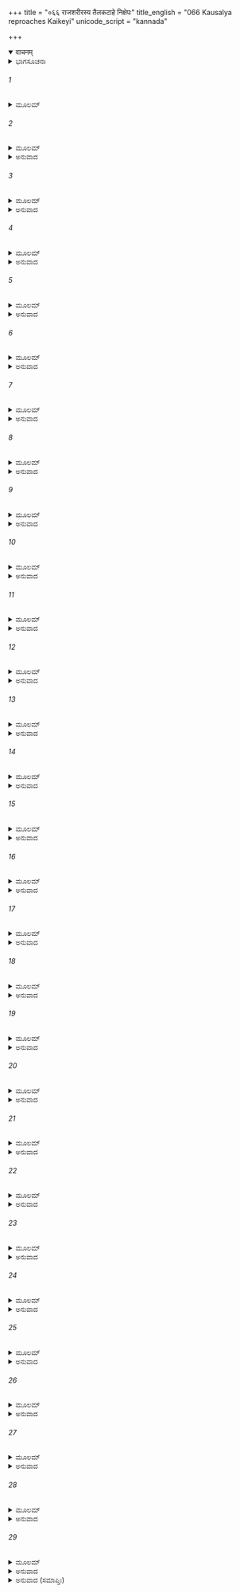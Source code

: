 +++
title = "०६६ राजशरीरस्य तैलकटाहे निक्षेपः"
title_english = "066 Kausalya reproaches Kaikeyi"
unicode_script = "kannada"

+++
<details open><summary>वाचनम्</summary>

<div class="audioEmbed"  caption="श्रीराम-हरिसीताराममूर्ति-घनपाठिभ्यां वचनम्" src="https://archive.org/download/Ramayana-recitation-Sriram-harisItArAmamUrti-Ghanapaati-v2/Kanda_2/Kanda_2_AYK-066-Raja_Sharirasya_Thailakata_Hanikshepaha.mp3"></div>
</details>



<details><summary>ಭಾಗಸೂಚನಾ</summary>

ಕೌಸಲ್ಯೆಯ ವಿಲಾಪ, ಕೈಕೇಯಿಯ ನಿಂದನೆ, ಮಂತ್ರಿಗಳು ರಾಜನ ಶರೀರವನ್ನು ಎಣ್ಣೆಯ ಕೊಪ್ಪರಿಗೆಯಲ್ಲಿ ಇಟ್ಟುದು, ಕಳಾಹೀನವಾದ ನಗರ ಮತ್ತು ನಾಗರಿಕರ ಶೋಕ
</details>

###### 1


<details><summary>ಮೂಲಮ್</summary>

ತಮಗ್ನಿಮಿವ ಸಂಶಾಂತಮಂಬುಹೀನಮಿವಾರ್ಣವಮ್ ।  
ನತಪ್ರಭಮಿವಾದಿತ್ಯಂ ಸ್ವರ್ಗಸ್ಥಂ ಪ್ರೇಕ್ಷ್ಯ ಭೂಮಿಪಮ್ ॥
</details>

###### 2


<details><summary>ಮೂಲಮ್</summary>

ಕೌಸಲ್ಯಾ ಬಾಷ್ಪಪೂರ್ಣಾಕ್ಷೀ ವಿವಿಧಂ ಶೋಕಕರ್ಶಿತಾ ।  
ಉಪಗೃಹ್ಯ ಶಿರೋ ರಾಜ್ಞಃ ಕೈಕೇಯೀಂ ಪ್ರತ್ಯಭಾಷತ ॥
</details>

<details><summary>ಅನುವಾದ</summary>

ಆರಿಹೋದ ಬೆಂಕಿಯಂತೆ, ನೀರಿಲ್ಲದ ಸಮುದ್ರದಂತೆ, ಕಾಂತಿಹೀನ ಸೂರ್ಯನಂತೆ ಇದ್ದ ಸ್ವರ್ಗಸ್ಥನಾದ ರಾಜನ ಶವವನ್ನು ನೋಡಿ ಕೌಸಲ್ಯೆಯ ಕಣ್ಣುಗಳಲ್ಲಿ ಕಂಬನಿ ತುಂಬಿದವು. ಅವಳು ಅನೇಕ ಪ್ರಕಾರದಿಂದ ಶೋಕಾಕುಲಳಾಗಿ ರಾಜನ ತಲೆಯನ್ನು ತನ್ನ ತೊಡೆಯಲ್ಲಿಟ್ಟುಕೊಂಡು ಕೈಕೇಯಿಗೆ ಹೇಳಿದಳ.॥1-2॥
</details>

###### 3


<details><summary>ಮೂಲಮ್</summary>

ಸಕಾಮಾ ಭವ ಕೈಕೇಯೀ ಭುಂಕ್ಷ್ವ ರಾಜ್ಯಮಕಂಟಕಮ್ ।  
ತ್ಯಕ್ತ್ವಾರಾಜಾನಮೇಕಾಗ್ರ ನೃಶಂಸೇ ದುಷ್ಟಚಾರಿಣಿ ॥
</details>

<details><summary>ಅನುವಾದ</summary>

ದುರಾಚಾರಿಣೀ ಕ್ರೂರ ಕೈಕೇಯಿಯೇ! ನಿನ್ನ ಕಾಮನೆ ಸಫಲವಾಯಿತು. ಈಗ ಮಹಾರಾಜರನ್ನು ತ್ಯಜಿಸಿ ಏಕಾಗ್ರಚಿತ್ತಳಾಗಿ ತನ್ನ ನಿಷ್ಕಂಟಕ ರಾಜ್ಯವನ್ನು ಅನುಭವಿಸು.॥3॥
</details>

###### 4


<details><summary>ಮೂಲಮ್</summary>

ವಿಹಾಯ ಮಾಂ ಗತೋ ರಾಮೋ ಭರ್ತಾ ಚ ಸ್ವರ್ಗತೋ ಮಮ ।  
ವಿಪಥೇ ಸಾರ್ಥಹೀನೇವ ನಾಹಂ ಜೀವಿತುಮುತ್ಸಹೇ ॥
</details>

<details><summary>ಅನುವಾದ</summary>

ರಾಮನು ನನ್ನನ್ನು ಬಿಟ್ಟು ಕಾಡಿಗೆ ಹೋದನು ಮತ್ತು ನನ್ನ ಸ್ವಾಮಿ ಸ್ವರ್ಗಸ್ಥರಾದರು. ಇನ್ನು ನಾನು ದುರ್ಗಮ ದಾರಿಯಲ್ಲಿ ಸಂಗಡಿಗರಿಂದ ಅಗಲಿದ ಅಸಹಾಯ ಅಬಲೆಯಂತೆ ಬದುಕಿರಲಾರೆನು.॥4॥
</details>

###### 5


<details><summary>ಮೂಲಮ್</summary>

ಭರ್ತಾರಂ ತಂ ಪರಿತ್ಯಜ್ಯ ಕಾ ಸ್ತ್ರೀ ದೈವತಮಾತ್ಮನಃ ।  
ಇಚ್ಛೇಜ್ಜೀವಿತುಮನ್ಯತ್ರ ಕೈಕೇಯ್ಯಾಸ್ತ್ಯಕ್ತಧರ್ಮಣಃ ॥
</details>

<details><summary>ಅನುವಾದ</summary>

ನಾರೀಧರ್ಮವನ್ನು ತ್ಯಜಿಸಿದ ಕೈಕೆಯಿಯಲ್ಲದೆ, ಜಗತ್ತಿನಲ್ಲಿ ತನ್ನ ಆರಾಧ್ಯ ದೇವರಂತಿರುವ ಪತಿಯನ್ನು ತ್ಯಜಿಸಿ ಬದುಕಲು ಬಯಸುವ ಸ್ತ್ರೀಯರು ಯಾರು ತಾನೇ ಇರಬಲ್ಲಳು.॥5॥
</details>

###### 6


<details><summary>ಮೂಲಮ್</summary>

ನ ಲುಬ್ಧೋ ಬುಧ್ಯತೇ ದೋಷಾನ್ ಕಿಂಪಾಕಮಿವ ಭಕ್ಷಯನ್ ।  
ಕುಬ್ಜಾನಿಮಿತ್ತಂ ಕೈಕೇಯ್ಯಾ ರಾಘವಾಣಾಂ ಕುಲಂ ಹತಮ್ ॥
</details>

<details><summary>ಅನುವಾದ</summary>

ಯಾವನಾದರೂ ಧನದ ಲೋಭಿಯು ಬೇರೆಯವರಿಗೆ ವಿಷವುಣಿಸಿ, ಅದರಿಂದ ಆಗುವ ಹತ್ಯೆಯ ದೋಷಗಳ ಕಡೆಗೆ ಗಮನಕೊಡುವುದಿಲ್ಲ, ಹಾಗೆಯೇ ಈ ಕೈಕೇಯಿಯು ಕುಬ್ಜೆಯ ಕಾರಣದಿಂದ ರಘುವಂಶಿಯರ ಈ ಕುಲವನ್ನು ನಾಶಮಾಡಿಬಿಟ್ಟಳು.॥6॥
</details>

###### 7


<details><summary>ಮೂಲಮ್</summary>

ಅನಿಯೋಗೇ ನಿಯುಕ್ತೇನ ರಾಜ್ಞಾ ರಾಮಂ ವಿವಾಸಿತಮ್ ।  
ಸಭಾರ್ಯಂ ಜನಕಃ ಶ್ರುತ್ವಾ ಪರಿತಪ್ಸ್ಯತ್ಯಹಂ ಯಥಾ ॥
</details>

<details><summary>ಅನುವಾದ</summary>

ಕೈಕೇಯಿಯು ಮಹಾರಾಜರನ್ನು ಅಯೋಗ್ಯ ಕಾರ್ಯದಲ್ಲಿ ತೊಡಗಿಸಿ, ಅವರಿಂದ ಪತ್ನೀಸಹಿತ ಶ್ರೀರಾಮನಿಗೆ ವನವಾಸ ಕೊಡಿಸಿದಳು. ಈ ಸಮಾಚಾರ ಜನಕ ಮಹಾರಾಜರು ಕೇಳಿದರೆ ನನ್ನಂತೆ ಅವರಿಗೆ ಬಹಳ ಕಷ್ಟವಾಗಬಹುದು.॥7॥
</details>

###### 8


<details><summary>ಮೂಲಮ್</summary>

ಸ ಮಾಮನಾಥಾಂ ವಿಧವಾಂ ನಾದ್ಯ ಜಾನಾತಿ ಧಾರ್ಮಿಕಃ ।  
ರಾಮಃ ಕಮಲಪತ್ರಾಕ್ಷೋ ಜೀವನ್ನಾಶಮಿತೋ ಗತಃ ॥
</details>

<details><summary>ಅನುವಾದ</summary>

ನಾನು ಅನಾಥೆ ಮತ್ತು ವಿಧವೆ ಆಗಿಬಿಟ್ಟೆ-ಈ ಮಾತು ನನ್ನ ಧರ್ಮಾತ್ಮಾ ಪುತ್ರ ಕಮಲನಯನ ಶ್ರೀರಾಮನಿಗೆ ತಿಳಿಯದು. ಅವನಾದರೋ ಇಲ್ಲಿಂದ ಮಹಾರಾಜರು ಜೀವಿಸಿ ಇರುವಾಗಲೇ ಅದೃಶ್ಯನಾದನು.॥8॥
</details>

###### 9


<details><summary>ಮೂಲಮ್</summary>

ವಿದೇಹರಾಜಸ್ಯ ಸುತಾ ತಥಾ ಚಾರುತಪಸ್ವಿನೀ ।  
ದುಃಖಸ್ಯಾನುಚಿತಾ ದುಃಖಂ ವನೇ ಪರ್ಯುದ್ವಿಜಿಷ್ಯತಿ ॥
</details>

<details><summary>ಅನುವಾದ</summary>

ಪತಿಸೇವಾ ರೂಪೀ ಮನೋಹರ ತಪಸ್ಸನ್ನು ಮಾಡುವ ವಿದೇಹ ರಾಜಕುಮಾರಿ ಸೀತೆಯು ದುಃಖ ಅನುಭವಿಸಲು ಯೋಗ್ಯಳಲ್ಲ. ಅವಳು ಮನದಲ್ಲಿ ದುಃಖವನ್ನು ಅನುಭವಿಸುತ್ತಾ ಉದ್ವಿಗ್ನಳಾಗುವಳು.॥9॥
</details>

###### 10


<details><summary>ಮೂಲಮ್</summary>

ನದತಾಂ ಭೀಮಘೋಷಾಣಾಂ ನಿಶಾಸು ಮೃಗಪಕ್ಷಿಣಾಮ್ ।  
ನಿಶಮ್ಯಮಾನಾ ಸಂತ್ರಸ್ತಾ ರಾಘವಂ ಸಂಶ್ರಯಿಷ್ಯತಿ ॥
</details>

<details><summary>ಅನುವಾದ</summary>

ರಾತ್ರಿಯಲ್ಲಿ ಭಯಾನಕ ಶಬ್ದ ಮಾಡುವ ಪಶುಪಕ್ಷಿಗಳ ಧ್ವನಿ ಕೇಳಿ ಭಯಗೊಂಡ ಸೀತೆಯು ಶ್ರೀರಾಮನಲ್ಲಿ ಶರಣಾಗಿ ಅವನ ಮಡಿಲಲ್ಲಿ ಅಡಗಿಕೊಳ್ಳುವಳು.॥10॥
</details>

###### 11


<details><summary>ಮೂಲಮ್</summary>

ವೃದ್ಧಶ್ಚೈವಾಲ್ಪಪುತ್ರಶ್ಚ ವೈದೇಹೀಮನುಚಿಂತಯನ್ ।  
ಸೋಪಿ ಶೋಕಸಮಾವಿಷ್ಟೋ ನೂನಂ ತ್ಯಕ್ಷ್ಯತಿ ಜೀವಿತಮ್ ॥
</details>

<details><summary>ಅನುವಾದ</summary>

ಕನ್ಯೆಯರೇ ಮಾತ್ರ ಇರುವ, ಮುದುಕರಾದ ರಾಜಾ ಜನಕನೂ ಕೂಡ ಸೀತೆಯನ್ನು ಪದೇ-ಪದೇ ಚಿಂತಿಸುತ್ತಾ ಶೋಕದಲ್ಲಿ ಮುಳುಗಿ ಅವಶ್ಯವಾಗಿ ಪ್ರಾಣತ್ಯಾಗ ಮಾಡುವರು.॥11॥
</details>

###### 12


<details><summary>ಮೂಲಮ್</summary>

ಸಾಹಮದ್ಯೈವ ದಿಷ್ಟಾಂತಂ ಗಮಿಷ್ಯಾಮಿ ಪತಿವ್ರತಾ ।  
ಇದಂ ಶರೀರಮಾಲಿಂಗ್ಯ ಪ್ರವೇಕ್ಷ್ಯಾಮಿ ಹುತಾಶನಮ್ ॥
</details>

<details><summary>ಅನುವಾದ</summary>

ನಾನೂ ಇಂದೇ ಮೃತ್ಯುವನ್ನು ವರಿಸುವೆನು. ಓರ್ವ ಪತಿವ್ರತೆಯಂತೆ ಪತಿಯ ಶರೀರವನ್ನು ಆಲಿಂಗಿಸಿ ಚಿತೆಯ ಬೆಂಕಿಯಲ್ಲಿ ಪ್ರವೇಶಿಸುವೆನು.॥12॥
</details>

###### 13


<details><summary>ಮೂಲಮ್</summary>

ತಾಂ ತತಃ ಸಂಪರಿಷ್ವಜ್ಯ ವಿಲಪಂತೀಂ ತಪಸ್ವಿನೀಮ್ ।  
ವ್ಯಪನಿನ್ಯುಃ ಸುದುಃಖಾರ್ತಾಂ ಕೌಸಲ್ಯಾಂ ವ್ಯಾವಹಾರಿಕಾಃ ॥
</details>

<details><summary>ಅನುವಾದ</summary>

ಪತಿಯ ಶರೀರವನ್ನು ಅಪ್ಪಿಕೊಂಡು ಅತ್ಯಂತ ದುಃಖದಿಂದ ಆರ್ತಳಾಗಿ ವಿಲಾಪಿಸುತ್ತಿರುವ ತಪಸ್ವಿನೀ ಕೌಸಲ್ಯೆಯನ್ನು ಮಂತ್ರಿಗಳು ಇತರ ಸ್ತ್ರೀಯರ ಮೂಲಕ ಅಲ್ಲಿಂದ ದೂರ ಸರಿಸಿದರು.॥13॥
</details>

###### 14


<details><summary>ಮೂಲಮ್</summary>

ತೈಲದ್ರೋಣ್ಯಾಂ ತದಾಮಾತ್ಯಾಃ ಸಂವೇಶ್ಯ ಜಗತೀಪತಿಮ್ ।  
ರಾಜ್ಞಃ ಸರ್ವಾಣ್ಯಥಾದಿಷ್ಟಾಶ್ಚಕ್ರುಃ ಕರ್ಮಾಣ್ಯನಂತರಮ್ ॥
</details>

<details><summary>ಅನುವಾದ</summary>

ಮತ್ತೆ ಅವರು ಮಹಾರಾಜರ ಶರೀರವನ್ನು ಎಣ್ಣೆ ತುಂಬಿದ ಕೊಪ್ಪರಿಗೆಯಲ್ಲಿ ಇರಿಸಿ, ವಸಿಷ್ಠಾದಿಗಳ ಆಜ್ಞೆಯಂತೆ ಶವದ ರಕ್ಷಣೆ ಮುಂತಾದ ಇತರ ರಾಜಕಾರ್ಯದ ಕಡೆಗೆ ಗಮನ ಹರಿಸಿದರು.॥14॥
</details>

###### 15


<details><summary>ಮೂಲಮ್</summary>

ನ ತು ಸಂಕಾಲನಂ ರಾಜ್ಞೋ ವಿನಾ ಪುತ್ರೇಣ ಮಂತ್ರಿಣಃ ।  
ಸರ್ವಜ್ಞಾಃ ಕರ್ತುಮೀಷುಸ್ತೇ ತತೋ ರಕ್ಷಂತಿ ಭೂಮಿಪಮ್ ॥
</details>

<details><summary>ಅನುವಾದ</summary>

ಆ ಸರ್ವಜ್ಞರಾದ ಮಂತ್ರಿಗಳು ಪುತ್ರನಿಲ್ಲದೇ ರಾಜನ ದಹನಸಂಸ್ಕಾರ ಮಾಡುವಂತಿಲ್ಲ, ಆದ್ದರಿಂದ ಅವನ ಶವದ ರಕ್ಷಣೆಯನ್ನು ಮಾಡತೊಡಗಿದರು.॥15॥
</details>

###### 16


<details><summary>ಮೂಲಮ್</summary>

ತೈಲದ್ರೋಣ್ಯಾಂ ಶಾಯಿತಂ ತಂ ಸಚಿವೈಸ್ತು ನರಾಧಿಪಮ್ ।  
ಹಾ ಮೃತೋಯಮಿತಿ ಜ್ಞಾತ್ವಾ ಸ್ತ್ರಿಯಸ್ತಾಃ ಪರ್ಯದೇವಯನ್ ॥
</details>

<details><summary>ಅನುವಾದ</summary>

ಮಂತ್ರಿಗಳು ರಾಜನ ಶವವನ್ನು ಎಣ್ಣೆಯ ಕೊಪ್ಪರಿಗೆಯಲ್ಲಿ ಮಲಗಿಸಿದಾಗ ಇದನ್ನು ತಿಳಿದ ಎಲ್ಲ ರಾಣಿಯರು ‘ಅಯ್ಯೋ! ವಿಧಿಯೇ! ಈ ಮಹಾರಾಜರು ಪರಲೋಕವಾಸಿಗಳಾದರಲ್ಲ!’ ಎಂದು ಪುನಃ ವಿಲಾಪಿಸತೊಡಗಿದರು.॥16॥
</details>

###### 17


<details><summary>ಮೂಲಮ್</summary>

ಬಾಹೂನುಚ್ಛ್ರಿತ್ಯ ಕೃಪಣಾ ನೇತ್ರಪ್ರಸ್ರವಣೈರ್ಮುಖೈಃ ।  
ರುದತ್ಯಃ ಶೋಕಸಂತಪ್ತಾಃ ಕೃಪಣಂ ಪರ್ಯದೇವಯನ್ ॥
</details>

<details><summary>ಅನುವಾದ</summary>

ಅವರ ಕಣ್ಣುಗಳಿಂದ ಕಂಬನಿಯ ಕೋಡಿಯೇ ಹರಿಯುತ್ತಿತ್ತು. ಅವರು ಭುಜಗಳನ್ನೆತ್ತಿ ದೀನ ಭಾವದಿಂದ ಅಳುತ್ತಾ ಶೋಕಸಂತಪ್ತರಾಗಿ ದಯನೀಯವಾಗಿ ವಿಲಾಪ ಮಾಡತೊಡಗಿದರು.॥17॥
</details>

###### 18


<details><summary>ಮೂಲಮ್</summary>

ಹಾ ಮಹಾರಾಜ ರಾಮೇಣ ಸತತಂ ಪ್ರಿಯವಾದಿನಾ ।  
ವಿಹೀನಾಃ ಸತ್ಯಸಂಧೇನ ಕಿಮರ್ಥಂ ವಿಜಹಾಸಿ ನಃ ॥
</details>

<details><summary>ಅನುವಾದ</summary>

ಅವರು ಹೇಳುತ್ತಾರೆ - ಹಾ ಮಹಾರಾಜ! ನಾವು ಸತ್ಯಪ್ರತಿಜ್ಞ, ಸದಾಪ್ರಿಯವಾಗಿ ಮಾತನಾಡುವ ನಮ್ಮ ಪುತ್ರ ಶ್ರೀರಾಮನಿಂದ ಮೊದಲೇ ಅಗಲಿದ್ದೆವು, ಈಗ ನೀವೂ ಏಕೆ ನಮ್ಮನ್ನು ಪರಿತ್ಯಜಿಸುತ್ತಿದ್ದೀರಿ.॥18॥
</details>

###### 19


<details><summary>ಮೂಲಮ್</summary>

ಕೈಕೇಯ್ಯಾ ದುಷ್ಟಭಾವಾಯಾ ರಾಘವೇಣ ವಿವರ್ಜಿತಾಃ ।  
ಕಥಂ ಸಪಪ್ನ್ಯಾ ವತ್ಸ್ಯಾಮಃ ಸಮೀಪೇ ವಿಧವಾ ವಯಮ್ ॥
</details>

<details><summary>ಅನುವಾದ</summary>

ಶ್ರೀರಾಮನಿಂದ ಅಗಲಿದ ವಿಧವೆಯರಾದ ನಾವು ಈ ದುಷ್ಟ ವಿಚಾರವುಳ್ಳ ಸವತಿ ಕೈಕೇಯಿಯ ಅಧೀನದಲ್ಲಿ ಹೇಗೆ ಇರಬಲ್ಲೆವು.॥19॥
</details>

###### 20


<details><summary>ಮೂಲಮ್</summary>

ಸ ಹಿ ನಾಥಃ ಸ ಚಾಸ್ಮಾಕಂ ತವ ಚ ಪ್ರಭುರಾತ್ಮವಾನ್ ।  
ವನಂ ರಾಮೋ ಗತಃ ಶ್ರೀಮಾನ್ವಿಹಾಯ ನೃಪತಿಶ್ರಿಯಮ್ ॥
</details>

<details><summary>ಅನುವಾದ</summary>

ನಮ್ಮ ಮತ್ತು ನಿಮ್ಮ ರಕ್ಷಕ ಮತ್ತು ಸ್ವಾಮಿಯಾಗಿದ್ದ ಆ ಮನಸ್ವೀ ಶ್ರೀರಾಮಚಂದ್ರನು ರಾಜಲಕ್ಷ್ಮಿಯನ್ನು ಬಿಟ್ಟು ವನಕ್ಕೆ ಹೊರಟುಹೋಗಿರುವನು.॥20॥
</details>

###### 21


<details><summary>ಮೂಲಮ್</summary>

ತ್ವಯಾ ತೇನ ಚ ವೀರೇಣ ವಿನಾ ವ್ಯಸನಮೋಹಿತಾಃ ।  
ಕಥಂ ವಯಂ ನಿವತ್ಸ್ಯಾಮಃ ಕೈಕೇಯ್ಯಾ ಚ ವಿದೂಷಿತಾಃ ॥
</details>

<details><summary>ಅನುವಾದ</summary>

ವೀರವರ ಶ್ರೀರಾಮ ಮತ್ತು ನೀವೂ ಇರದಿದ್ದಾಗ ನಮ್ಮ ಮೇಲೆ ಭಾರೀ ಸಂಕಟ ಬಂದೆರಗಿತು, ಇದರಿಂದ ನಾವು ಮೋಹಿತರಾಗುತ್ತಿದ್ದೇವೆ. ಈಗ ಸವತಿ ಕೈಕೇಯಿಯಿಂದ ತಿರಸ್ಕೃತರಾಗಿ ನಾವು ಇಲ್ಲಿ ಹೇಗೆ ಇರಬಲ್ಲೆವು.॥21॥
</details>

###### 22


<details><summary>ಮೂಲಮ್</summary>

ಯಯಾ ಚ ರಾಜಾ ರಾಮಶ್ಚಲಕ್ಷ್ಮಣಶ್ಚ ಮಹಾಬಲಃ ।  
ಸೀತಯಾ ಸಹ ಸಂತ್ಯಕ್ತಾಃ ಸಾ ಕಮನ್ಯಂ ನ ಹಾಸ್ಯತಿ ॥
</details>

<details><summary>ಅನುವಾದ</summary>

ಯಾರು ರಾಜನನ್ನು, ಸೀತಾ ಸಹಿತ ಶ್ರೀರಾಮನನ್ನು, ಮಹಾಬಲಿ ಲಕ್ಷ್ಮಣನನ್ನು ಪರಿತ್ಯಾಗ ಮಾಡಿರುವರೋ ಅವರು ಬೇರೆ ಏನನ್ನು ತಾನೇ ತ್ಯಾಗ ಮಾಡಲಾರರು.॥22॥
</details>

###### 23


<details><summary>ಮೂಲಮ್</summary>

ತಾ ಬಾಷ್ಪೇಣ ಚ ಸಂವೀತಾಃ ಶೋಕೇನ ವಿಪುಲೇನ ಚ ।  
ವ್ಯಚೇಷ್ಟಂತ ನಿರಾನಂದಾ ರಾಘವಸ್ಯ ವರಸ್ತ್ರಿಯಃ ॥
</details>

<details><summary>ಅನುವಾದ</summary>

ರಘುಕುಲನರೇಶ ದಶರಥನ ಆ ಸುಂದರ ರಾಣಿಯರು ಮಹಾಶೋಕದಿಂದ ಗ್ರಸ್ತರಾಗಿ ಕಂಬನಿ ಸುರಿಸುತ್ತಾ, ನಾನಾ ಪ್ರಕಾರದ ಚೇಷ್ಟೆಗಳನ್ನು ಮಾಡುತ್ತಾ ವಿಲಾಪಿಸುತ್ತಿದ್ದರು. ಅವರ ಆನಂದವು ಸೂರೆ ಹೋಗಿತ್ತು.॥23॥
</details>

###### 24


<details><summary>ಮೂಲಮ್</summary>

ನಿಶಾ ನಕ್ಷತ್ರಹೀನೇವ ಸ್ತ್ರೀವ ಭರ್ತೃವಿವರ್ಜಿತಾ ।  
ಪುರೀ ನಾರಾಜತಾಯೋಧ್ಯಾ ಹೀನಾ ರಾಜ್ಞಾ ಮಹಾತ್ಮನಾ ॥
</details>

<details><summary>ಅನುವಾದ</summary>

ಮಹಾತ್ಮನಾದ ದಶರಥನಿಂದ ವಿಹೀನವಾದ ಆ ಅಯೋಧ್ಯಾಪುರಿಯು ನಕ್ಷತ್ರಹೀನ ರಾತ್ರಿಯಂತೆ, ಪತಿವಿಹೀನೆ ನಾರಿಯಂತೆ ಶ್ರೀಹೀನವಾಯಿತು.॥24॥
</details>

###### 25


<details><summary>ಮೂಲಮ್</summary>

ಬಾಷ್ಪಪರ್ಯಾಕುಲಜನಾ ಹಾಹಾ ಭೂತ ಕುಲಾಂಗನಾ ।  
ಶೂನ್ಯಚತ್ವರವೇಶ್ಮಾಂತಾ ನ ಬಭ್ರಾಜ ಯಥಾಪುರಮ್ ॥
</details>

<details><summary>ಅನುವಾದ</summary>

ನಗರದ ಜನರೆಲ್ಲರೂ ಕಣ್ಣೀರು ಹರಿಸುತ್ತಿದ್ದರು. ಕುಲವತಿ ಸ್ತ್ರೀಯರು ಹಾಹಾಕಾರ ಮಾಡುತ್ತಿದ್ದರು. ರಾಜಬೀದಿಗಳು, ಚೌಕಗಳು, ಮನೆಗಳು ಶೂನ್ಯವಾಗಿ ಕಾಣುತ್ತಿದ್ದವು. (ಗುಡಿಸಿ-ಸಾರಿಸಿ, ರಂಗವಲ್ಲಿ ಇಡುವುದು, ಬಲಿ ಅರ್ಪಣ ಮುಂತಾದ ಕಾರ್ಯಗಳು ನಡೆಯುತ್ತಿರಲಿಲ್ಲ.) ಹೀಗೆ ಆ ಪುರಿಯು ಮೊದಲಿನಂತೆ ಶೋಭಿಸುತ್ತಿರಲಿಲ್ಲ.॥25॥
</details>

###### 26


<details><summary>ಮೂಲಮ್</summary>

ಗತೇ ತು ಶೋಕಾತ್ತ್ರಿದಿವಂ ನರಾಧಿಪೇ  
ಮಹೀತಲಸ್ಥಾಸು ನೃಪಾಂಗನಾಸು ಚ ।  
ನಿವೃತ್ತಚಾರಃ ಸಹಸಾ ಗತೋ ರವಿಃ  
ಪ್ರವೃತ್ತಚಾರಾ ರಜನೀ ಹ್ಯುಪಸ್ಥಿತಾ ॥
</details>

<details><summary>ಅನುವಾದ</summary>

ದಶರಥನು ಶೋಕವಶ ದಿವಂಗತನಾದನು, ಅವನ ಪತ್ನಿಯರು ಶೋಕದಿಂದ ಭೂಮಿಯಲ್ಲಿ ಹೊರಳಾಡುತ್ತಿದ್ದರು. ಈ ಶೋಕದಿಂದಲೇ ಸೂರ್ಯಕಿರಣಗಳು ಮರೆಯಾದವೋ ಎಂಬಂತೆ ಸೂರ್ಯಾಸ್ತವಾಯಿತು. ಮತ್ತೆ ಅಂಧಕಾರವನ್ನು ಪಸರಿಸುತ್ತಾ ರಾತ್ರಿಯು ಉಪಸ್ಥಿತವಾಯಿತು.॥26॥
</details>

###### 27


<details><summary>ಮೂಲಮ್</summary>

ಋತೇ ತು ಪುತ್ರಾದ್ದಹನಂ ಮಹೀಪತೇ-  
ರ್ನಾರೋಚಯಸ್ತೇ ಸುಹೃದಃ ಸಮಾಗತಾಃ ।  
ಇತೀವ ತಸ್ಮಿನ್ ಶಯನೇ ನ್ಯವೇಶಯನ್  
ವಿಚಿಂತ್ಯ ರಾಜಾನಮಚಿಂತ್ಯದರ್ಶನಮ್ ॥
</details>

<details><summary>ಅನುವಾದ</summary>

ಅಲ್ಲಿಗೆ ಆಗಮಿಸಿದ ಸುಹೃದರು ಯಾವುದೇ ಪುತ್ರನಿಲ್ಲದೆ ರಾಜನ ದಹನಸಂಸ್ಕಾರ ನಡೆಸಲು ಒಪ್ಪಲಿಲ್ಲ. ಇನ್ನು ರಾಜನ ದರ್ಶನ ಅಚಿಂತ್ಯವಾಯಿತೆಂದು ಯೋಚಿಸಿ ಅವರೆಲ್ಲರೂ ಆ ಶವವನ್ನು ಎಣ್ಣೆಯ ಕೊಪ್ಪರಿಗೆಯಲ್ಲಿ ಸುರಕ್ಷಿತವಾಗಿ ಇರಿಸಿದ್ದರು.॥27॥
</details>

###### 28


<details><summary>ಮೂಲಮ್</summary>

ಗತಪ್ರಭಾ ದ್ಯೌರಿವ ಭಾಸ್ಕರಂ ವಿನಾ  
ವ್ಯಪೇತನಕ್ಷತ್ರಗಣೇವ ಶರ್ವರೀ ।  
ಪುರೀ ಬಭಾಸೇ ರಹಿತಾ ಮಹಾತ್ಮನಾ  
ಕಂಠಾಸ್ರಕಂಠಾಕುಲಮಾರ್ಗಚತ್ವರಾ ॥
</details>

<details><summary>ಅನುವಾದ</summary>

ಸೂರ್ಯನಿಲ್ಲದ ಪ್ರಭಾಹೀನ ಆಕಾಶ, ನಕ್ಷತ್ರಗಳಿಲ್ಲದ ಶೋಭಾಹೀನ ರಾತ್ರಿಯಂತೆ ಅಯೋಧ್ಯಾಪುರಿಯು ಮಹಾತ್ಮಾ ದಶರಥನಿಂದ ರಹಿತವಾಗಿ ಶ್ರೀಹೀನವಾಗಿ ಕಂಡು ಬರುತ್ತಿತ್ತು. ರಾಜ ಬೀದಿಗಳಲ್ಲಿ-ಚೌಕಗಳಲ್ಲಿ ಕಂಬನಿ ಸುರಿಸುತ್ತಾ, ಗಂಟಲು ಕಟ್ಟಿ ಮಾತನಾಡಲೂ ಆಗದ ಜನರು ತುಂಬಿಹೋಗಿದ್ದರು.॥28॥
</details>

###### 29


<details><summary>ಮೂಲಮ್</summary>

ನರಾಶ್ಚ ನಾರ್ಯಶ್ಚ ಸಮೇತ್ಯ ಸಂಘಶೋ  
ವಿಗರ್ಹಮಾಣಾ ಭರತಸ್ಯ ಮಾತರಮ್ ।  
ತದಾ ನಗರ್ಯಾಂ ನರದೇವಸಂಕ್ಷಯೇ  
ಬಭೂವುರಾರ್ತಾ ನ ಚ ಶರ್ಮ ಲೇಭಿರೇ ॥
</details>

<details><summary>ಅನುವಾದ</summary>

ಗುಂಪು-ಗುಂಪಾಗಿ ಸ್ತ್ರೀ-ಪುರುಷರು ಅಲ್ಲಲ್ಲಿ ನಿಂತು ಭರತ ಮಾತೆ ಕೈಕೇಯಿಯನ್ನು ನಿಂದಿಸತೊಡಗಿದರು. ಆಗ ಮಹಾರಾಜನ ಮೃತ್ಯುವಿನಿಂದ ಅಯೋಧ್ಯೆಯಲ್ಲಿರುವ ಎಲ್ಲ ಜನರು ಶೋಕಾಕುಲವಾಗಿದ್ದರು. ಯಾರಿಗೂ ಶಾಂತಿ ಇರಲಿಲ್ಲ.॥29॥
</details>

<details><summary>ಅನುವಾದ (ಸಮಾಪ್ತಿಃ)</summary>

ಶ್ರೀವಾಲ್ಮೀಕಿ ವಿರಚಿತ ಆರ್ಷರಾಮಾಯಣ ಆದಿಕಾವ್ಯದ ಅಯೋಧ್ಯಾಕಾಂಡದಲ್ಲಿ ಅರವತ್ತಾರನೆಯ ಸರ್ಗ ಪೂರ್ಣವಾಯಿತು ॥66॥
</details>
